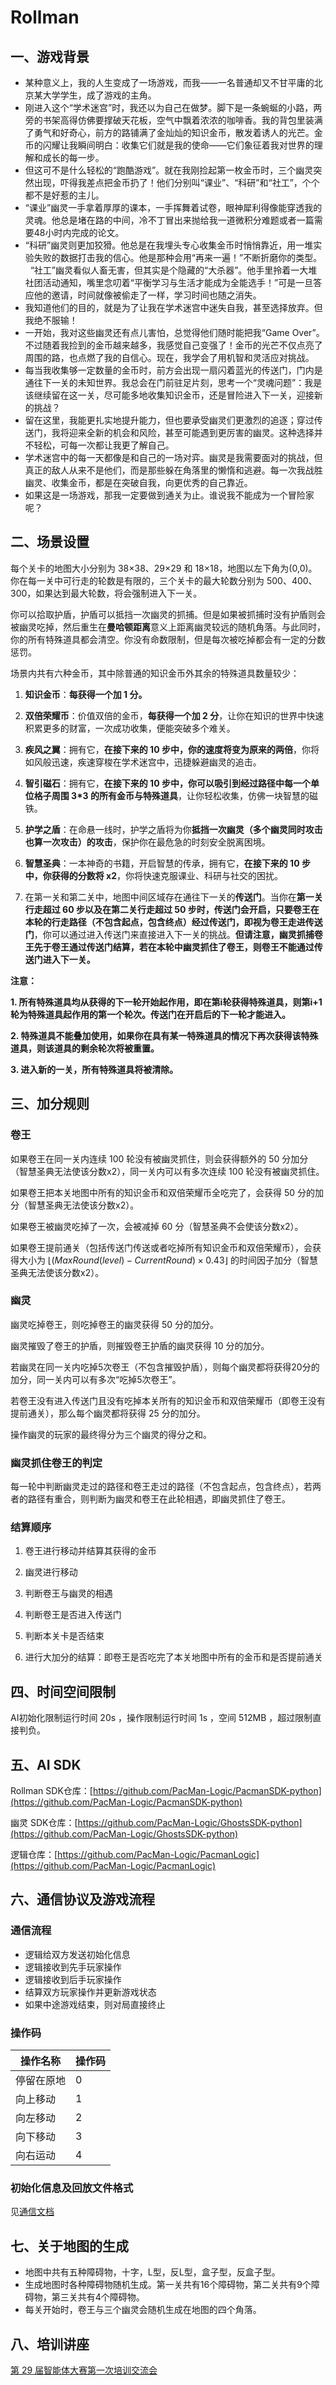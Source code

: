 # Rollman

## 一、游戏背景

- 某种意义上，我的人生变成了一场游戏，而我——一名普通却又不甘平庸的北京某大学学生，成了游戏的主角。    
- 刚进入这个“学术迷宫”时，我还以为自己在做梦。脚下是一条蜿蜒的小路，两旁的书架高得仿佛要撑破天花板，空气中飘着浓浓的咖啡香。我的背包里装满了勇气和好奇心，前方的路铺满了金灿灿的知识金币，散发着诱人的光芒。金币的闪耀让我瞬间明白：收集它们就是我的使命——它们象征着我对世界的理解和成长的每一步。
- 但这可不是什么轻松的“跑酷游戏”。就在我刚捡起第一枚金币时，三个幽灵突然出现，吓得我差点把金币扔了！他们分别叫“课业”、“科研”和“社工”，个个都不是好惹的主儿。
- “课业”幽灵一手拿着厚厚的课本，一手挥舞着试卷，眼神犀利得像能穿透我的灵魂。他总是堵在路的中间，冷不丁冒出来抛给我一道微积分难题或者一篇需要48小时内完成的论文。
- “科研”幽灵则更加狡猾。他总是在我埋头专心收集金币时悄悄靠近，用一堆实验失败的数据打击我的信心。他是那种会用“再来一遍！”不断折磨你的类型。    “社工”幽灵看似人畜无害，但其实是个隐藏的“大杀器”。他手里拎着一大堆社团活动通知，嘴里念叨着“平衡学习与生活才能成为全能选手！”可是一旦答应他的邀请，时间就像被偷走了一样，学习时间也随之消失。
- 我知道他们的目的，就是为了让我在学术迷宫中迷失自我，甚至选择放弃。但我绝不服输！
- 一开始，我对这些幽灵还有点儿害怕，总觉得他们随时能把我“Game Over”。不过随着我捡到的金币越来越多，我感觉自己变强了！金币的光芒不仅点亮了周围的路，也点燃了我的自信心。现在，我学会了用机智和灵活应对挑战。
- 每当我收集够一定数量的金币时，前方会出现一扇闪着蓝光的传送门，门内是通往下一关的未知世界。我总会在门前驻足片刻，思考一个“灵魂问题”：我是该继续留在这一关，尽可能多地收集知识金币，还是冒险进入下一关，迎接新的挑战？ 
- 留在这里，我能更扎实地提升能力，但也要承受幽灵们更激烈的追逐；穿过传送门，我将迎来全新的机会和风险，甚至可能遇到更厉害的幽灵。这种选择并不轻松，可每一次都让我更了解自己。  
- 学术迷宫中的每一天都像是和自己的一场对弈。幽灵是我需要面对的挑战，但真正的敌人从来不是他们，而是那些躲在角落里的懒惰和逃避。每一次我战胜幽灵、收集金币，都是在突破自我，向更优秀的自己靠近。 
- 如果这是一场游戏，那我一定要做到通关为止。谁说我不能成为一个冒险家呢？

## 二、场景设置

每个关卡的地图大小分别为 38×38、29×29 和 18×18，地图以左下角为(0,0)。你在每一关中可行走的轮数是有限的，三个关卡的最大轮数分别为 500、400、300，如果达到最大轮数，将会强制进入下一关。

你可以拾取护盾，护盾可以抵挡一次幽灵的抓捕。但是如果被抓捕时没有护盾则会被幽灵吃掉，然后重生在**曼哈顿距离**意义上距离幽灵较远的随机角落。与此同时，你的所有特殊道具都会清空。你没有命数限制，但是每次被吃掉都会有一定的分数惩罚。

场景内共有六种金币，其中除普通的知识金币外其余的特殊道具数量较少：

1. **知识金币**：**每获得一个加 1 分。**

2. **双倍荣耀币**：价值双倍的金币，**每获得一个加 2 分**，让你在知识的世界中快速积累更多的财富，一次成功收集，便能突破多个难关。

3. **疾风之翼**：拥有它，**在接下来的 10 步中，你的速度将变为原来的两倍**，你将如风般迅速，疾速穿梭在学术迷宫中，迅捷躲避幽灵的追击。

4. **智引磁石**：拥有它，**在接下来的 10 步中，你可以吸引到经过路径中每一个单位格子周围 3\*3 的所有金币与特殊道具**，让你轻松收集，仿佛一块智慧的磁铁。

5. **护学之盾**：在命悬一线时，护学之盾将为你**抵挡一次幽灵（多个幽灵同时攻击也算一次攻击）的攻击**，保护你在最危急的时刻安全脱离困境。

6. **智慧圣典**：一本神奇的书籍，开启智慧的传承，拥有它，**在接下来的 10 步中，你获得的分数将 x2**，你将快速克服课业、科研与社交的困扰。

7. 在第一关和第二关中，地图中间区域存在通往下一关的**传送门**。当你在**第一关行走超过 60 步以及在第二关行走超过 50 步时，传送门会开启，只要卷王在本轮的行走路径（不包含起点，包含终点）经过传送门，即视为卷王走进传送门**，你可以通过进入传送门来直接进入下一关的挑战。**但请注意，幽灵抓捕卷王先于卷王通过传送门结算，若在本轮中幽灵抓住了卷王，则卷王不能通过传送门进入下一关。**

**注意：**

**1. 所有特殊道具均从获得的下一轮开始起作用，即在第i轮获得特殊道具，则第i+1轮为特殊道具起作用的第一个轮次。传送门在开启后的下一轮才能进入。**

**2. 特殊道具不能叠加使用，如果你在具有某一特殊道具的情况下再次获得该特殊道具，则该道具的剩余轮次将被重置。**

**3. 进入新的一关，所有特殊道具将被清除。**

## 三、加分规则

### 卷王

如果卷王在同一关内连续 100 轮没有被幽灵抓住，则会获得额外的 50 分加分（智慧圣典无法使该分数x2），同一关内可以有多次连续 100 轮没有被幽灵抓住。

如果卷王把本关地图中所有的知识金币和双倍荣耀币全吃完了，会获得 50 分的加分（智慧圣典无法使该分数x2）。

如果卷王被幽灵吃掉了一次，会被减掉 60 分（智慧圣典不会使该分数x2）。

如果卷王提前通关（包括传送门传送或者吃掉所有知识金币和双倍荣耀币），会获得大小为
$\lfloor(MaxRound(level) - CurrentRound) \times 0.43\rfloor$
的时间因子加分（智慧圣典无法使该分数x2）。

### 幽灵

幽灵吃掉卷王，则吃掉卷王的幽灵获得 50 分的加分。

幽灵摧毁了卷王的护盾，则摧毁卷王护盾的幽灵获得 10 分的加分。

若幽灵在同一关内吃掉5次卷王（不包含摧毁护盾），则每个幽灵都将获得20分的加分，同一关内可以有多次“吃掉5次卷王”。

若卷王没有进入传送门且没有吃掉本关所有的知识金币和双倍荣耀币（即卷王没有提前通关），那么每个幽灵都将获得 25 分的加分。

操作幽灵的玩家的最终得分为三个幽灵的得分之和。

### 幽灵抓住卷王的判定

每一轮中判断幽灵走过的路径和卷王走过的路径（不包含起点，包含终点），若两者的路径有重合，则判断为幽灵和卷王在此轮相遇，即幽灵抓住了卷王。

### 结算顺序
1. 卷王进行移动并结算其获得的金币

2. 幽灵进行移动

3. 判断卷王与幽灵的相遇

4. 判断卷王是否进入传送门

5. 判断本关卡是否结束

6. 进行大加分的结算：即卷王是否吃完了本关地图中所有的金币和是否提前通关

## 四、时间空间限制
AI初始化限制运行时间 20s ，操作限制运行时间 1s ，空间 512MB ，超过限制直接判负。

## 五、AI SDK

Rollman SDK仓库：[https://github.com/PacMan-Logic/PacmanSDK-python](https://github.com/PacMan-Logic/PacmanSDK-python)

幽灵 SDK仓库：[https://github.com/PacMan-Logic/GhostsSDK-python](https://github.com/PacMan-Logic/GhostsSDK-python)

逻辑仓库：[https://github.com/PacMan-Logic/PacmanLogic](https://github.com/PacMan-Logic/PacmanLogic)

## 六、通信协议及游戏流程
### 通信流程
- 逻辑给双方发送初始化信息
- 逻辑接收到先手玩家操作
- 逻辑接收到后手玩家操作
- 结算双方玩家操作并更新游戏状态
- 如果中途游戏结束，则对局直接终止

### 操作码
|操作名称|操作码|
|----|---|
|停留在原地|0|
|向上移动|1|
|向左移动|2|
|向下移动|3|
|向右运动|4|

### 初始化信息及回放文件格式
见[通信文档](https://agent-guide.net9.org/document/pacman_api/)

## 七、关于地图的生成
- 地图中共有五种障碍物，十字，L型，反L型，盒子型，反盒子型。
- 生成地图时各种障碍物随机生成。第一关共有16个障碍物，第二关共有9个障碍物，第三关共有4个障碍物。
- 每关开始时，卷王与三个幽灵会随机生成在地图的四个角落。

## 八、培训讲座

[第 29 届智能体大赛第一次培训交流会](https://www.bilibili.com/video/BV1SuftY2Eoc/?share_source=copy_web&vd_source=0970c77478fe991ca89fb9d661372dc0)